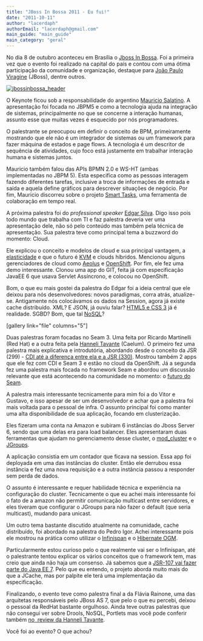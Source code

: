 ```yaml
---
title: "JBoss In Bossa 2011 - Eu fui!"
date: "2011-10-11"
author: "lacerdaph"
authorEmail: "lacerdaph@gmail.com"
main_guide: "main_guide"
main_category: "geral"
---
```


No dia 8 de outubro aconteceu em Brasília o [Jboss In Bossa](http://www.jbossinbossa.com.br). Foi a primeira vez que o evento foi realizado na capital do país e contou com uma ótima participação da comunidade e organização, destaque para [João Paulo Viragine](http://twitter.com/#!/jpviragine) (JBoss), dentre outros.

[![](https://blog.caelum.com.br/wp-content/uploads/2011/10/jbossinbossa_header-300x79.png "jbossinbossa_header")](https://blog.caelum.com.br/wp-content/uploads/2011/10/jbossinbossa_header.png)

O Keynote ficou sob a responsabilidade do argentino [Mauricio Salatino](http://twitter.com/salaboy). A apresentação foi focada no JBPM5 e como a tecnologia ajuda na integração de sistemas, principalmente no que se concerne a interação humanas, assunto esse que muitas vezes é esquecido por nós programadores.

O palestrante se preocupou em definir o conceito de BPM, primeiramente mostrando que ele não é um integrador de sistemas ou um framework para fazer máquina de estados e page flows. A tecnologia é um descritor de sequência de atividades, cujo foco está justamente em trabalhar interação humana e sistemas juntos.

Mauricio também falou das APIs BPMN 2.0 e WS-HT (ambas implementadas no JBPM 5). Esta especifica como as pessoas interagem fazendo diferentes tarefas, inclusive a troca de informações de entrada e saída e aquela define gráficos para descrever situações de negócio. Por fim, Mauricio discorreu sobre o projeto [Smart Tasks](http://planet.jboss.org/post/smart_tasks_first_alpha_release), uma ferramenta de colaboração em tempo real.

A próxima palestra foi do _professional speaker_ [Edgar Silva](http://twitter.com/#!/jedgarsilva). Digo isso pois todo mundo que trabalha com TI e faz palestra deveria ver uma apresentação dele, não só pelo conteúdo mas também pela técnica de apresentação. Sua palestra teve como principal tema a buzzword do momento: Cloud.

Ele explicou o conceito e modelos de cloud e sua principal vantagem, a [elasticidade](https://blog.caelum.com.br/cloud-computing-na-casa-branca-e-o-paas/) e que o futuro é [KVM](http://en.wikipedia.org/wiki/Kernel-based_Virtual_Machine) e clouds híbridos. Mencionou alguns gerenciadores de cloud como [Aeolus](http://www.aeolusproject.org/) e [OpenShift](http://openshift.redhat.com/). Por fim, ele fez uma demo interessante. Clonou uma app do GIT, feita já com especificação JavaEE 6 que usava Servlet Assíncrono, e colocou no OpenShift.

Bom, o que eu mais gostei da palestra do Edgar foi a ideia central que ele deixou para nós desenvolvedores: novos paradigmas, corra atrás, atualize-se. Antigamente nós colocávamos os dados na Session, agora já existe cache distribuído. XML? E JSON, já ouviu falar? [HTML5 e CSS 3](https://blog.caelum.com.br/css3-e-o-futuro-da-web/) já é realidade. SGBD? Bom, que tal [NoSQL](https://blog.caelum.com.br/bancos-de-dados-nao-relacionais-e-o-movimento-nosql/)?

\[gallery link="file" columns="5"\]

Duas palestras foram focadas no Seam 3. Uma feita por Ricardo Martinelli (Red Hat) e a outra feita pela [Hanneli Tavante](http://twitter.com/hannelita) (Caelum). O primeiro fez uma palestra mais explicativa e introdutória, abordando desde o conceito da JSR (299) - [CDI até a diferença entre ela e a JSR (330)](http://www.infoq.com/br/presentations/cdi-weld-seam-caelumdaybsb). Mostrou também 2 apps que ele fez com CDI e Seam 3 e estão no cloud da OpenShift. Já a segunda fez uma palestra mais focada no framework Seam e abordou um discussão relevante que está acontecendo na comunidade no momento: o [futuro do Seam](http://relation.to/Bloggers/SoWhatsHappeningWithSeam).

A palestra mais interessante tecnicamente para mim foi a do Vitor e Gustavo, e isso apesar de ser um desenvolvedor e achar que a palestra foi mais voltada para o pessoal de infra. O assunto principal foi como manter uma alta disponibilidade de sua aplicação, focando em clusterização.

Eles fizeram uma conta na Amazon e subiram 6 instâncias do Jboss Server 6, sendo que uma delas era para load balancer. Eles apresentaram duas ferramentas que ajudam no gerenciamento desse cluster, o [mod\_cluster](http://www.jboss.org/mod_cluster) e o [JGroups](http://www.jgroups.org/).

A aplicação consistia em um contador que ficava na session. Essa app foi deployada em uma das instâncias do cluster. Então ele derrubou essa instância e fez uma nova requisição e a outra instância passou a responder sem perda de dados.

O assunto é interessante e requer habilidade técnica e experiência na configuração do cluster. Tecnicamente o que eu achei mais interessante foi o fato de a amazon não permitir comunicação multicast entre servidores, e eles tiveram que configurar o JGroups para não fazer o default (que seria multicast), mudando para unicast.

Um outro tema bastante discutido atualmente na comunidade, cache distribuído, foi abordado na palestra do Pedro Igor. Achei interessante pois ele mostrou na prática como utilizar o [Infinispan](http://www.jboss.org/infinispan) e o [Hibernate OGM](http://www.infoq.com/br/news/2011/06/hibernate-omg).

Particularmente estou curioso pelo o que realmente vai ser o Infinispan, até o palestrante tentou explicar os vários conceitos que o framework tem, mas creio que ainda não haja um consenso. Já sabemos que a [JSR-107 vai fazer parte do Java EE 7](http://www.infoq.com/news/2011/08/jcache-jsr-lives). Pelo que eu entendo, o projeto aborda muito mais do que a JCache, mas por palpite ele terá uma implementação da especificação.

Finalizando, o evento teve como palestra final a da Flávia Rainone, uma das arquitetas responsáveis pelo JBoss AS 7, que pelo o que eu percebi, deixou o pessoal da RedHat bastante orgulhoso. Ainda teve outras palestras que não consegui ver sobre Drools, NoSQL, Portlets mas você pode conferir também [no  review da Hanneli Tavante](http://hannelita.wordpress.com/2011/10/10/jboss-in-bossa-2011-sucesso-total/).

Você foi ao evento? O que achou?
